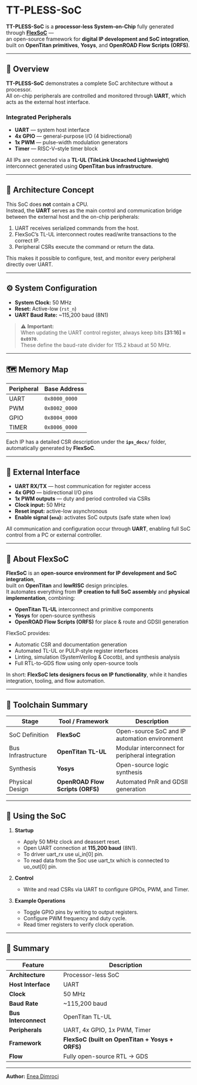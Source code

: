 # TT-PLESS-SoC

**TT-PLESS-SoC** is a **processor-less System-on-Chip** fully generated through **[FlexSoC](https://github.com/EneaDim/flexsoc)** —  
an open-source framework for **digital IP development and SoC integration**, built on **OpenTitan primitives**, **Yosys**, and **OpenROAD Flow Scripts (ORFS)**.

---

## 🚀 Overview

**TT-PLESS-SoC** demonstrates a complete SoC architecture without a processor.  
All on-chip peripherals are controlled and monitored through **UART**, which acts as the external host interface.

### Integrated Peripherals
- **UART** — system host interface  
- **4x GPIO** — general-purpose I/O (4 bidirectional)  
- **1x PWM** — pulse-width modulation generators  
- **Timer** — RISC-V–style timer block  

All IPs are connected via a **TL-UL (TileLink Uncached Lightweight)** interconnect generated using **OpenTitan bus infrastructure**.

---

## 🧠 Architecture Concept

This SoC does **not** contain a CPU.  
Instead, the **UART** serves as the main control and communication bridge between the external host and the on-chip peripherals:

1. UART receives serialized commands from the host.  
2. FlexSoC’s TL-UL interconnect routes read/write transactions to the correct IP.  
3. Peripheral CSRs execute the command or return the data.  

This makes it possible to configure, test, and monitor every peripheral directly over UART.

---

## ⚙️ System Configuration

- **System Clock:** 50 MHz  
- **Reset:** Active-low (`rst_n`)  
- **UART Baud Rate:** ~115,200 baud (8N1)

> ⚠️ **Important:**  
> When updating the UART control register, always keep bits **[31:16] = `0x0970`**.  
> These define the baud-rate divider for 115.2 kbaud at 50 MHz.

---

## 🗺️ Memory Map

| Peripheral | Base Address |
|-------------|--------------|
| UART        | `0x8000_0000` |
| PWM         | `0x8002_0000` |
| GPIO        | `0x8004_0000` |
| TIMER       | `0x8006_0000` |

Each IP has a detailed CSR description under the **`ips_docs/`** folder, automatically generated by **FlexSoC**.

---

## 🔌 External Interface

- **UART RX/TX** — host communication for register access  
- **4x GPIO** — bidirectional I/O pins  
- **1x PWM outputs** — duty and period controlled via CSRs  
- **Clock input:** 50 MHz  
- **Reset input:** active-low asynchronous  
- **Enable signal (`ena`):** activates SoC outputs (safe state when low)

All communication and configuration occur through **UART**, enabling full SoC control from a PC or external controller.

---

## 🧩 About FlexSoC

**FlexSoC** is an **open-source environment for IP development and SoC integration**,  
built on **OpenTitan** and **lowRISC** design principles.  
It automates everything from **IP creation to full SoC assembly** and **physical implementation**, combining:

- **OpenTitan TL-UL** interconnect and primitive components  
- **Yosys** for open-source synthesis  
- **OpenROAD Flow Scripts (ORFS)** for place & route and GDSII generation  

FlexSoC provides:
- Automatic CSR and documentation generation  
- Automated TL-UL or PULP-style register interfaces  
- Linting, simulation (SystemVerilog & Cocotb), and synthesis analysis  
- Full RTL-to-GDS flow using only open-source tools  

In short: **FlexSoC lets designers focus on IP functionality**, while it handles integration, tooling, and flow automation.

---

## 🧰 Toolchain Summary

| Stage | Tool / Framework | Description |
|-------|------------------|--------------|
| SoC Definition | **FlexSoC** | Open-source SoC and IP automation environment |
| Bus Infrastructure | **OpenTitan TL-UL** | Modular interconnect for peripheral integration |
| Synthesis | **Yosys** | Open-source logic synthesis |
| Physical Design | **OpenROAD Flow Scripts (ORFS)** | Automated PnR and GDSII generation |

---

## 🔬 Using the SoC

1. **Startup**
   - Apply 50 MHz clock and deassert reset.  
   - Open UART connection at **115,200 baud** (8N1).
   - To driver uart\_rx use ui\_in[0] pin.
   - To read data from the Soc use uart\_tx which is connected to uo\_out[0] pin.

2. **Control**
   - Write and read CSRs via UART to configure GPIOs, PWM, and Timer.  

3. **Example Operations**
   - Toggle GPIO pins by writing to output registers.  
   - Configure PWM frequency and duty cycle.  
   - Read timer registers to verify clock operation.

---

## 🧾 Summary

| Feature | Description |
|----------|-------------|
| **Architecture** | Processor-less SoC |
| **Host Interface** | UART |
| **Clock** | 50 MHz |
| **Baud Rate** | ~115,200 baud |
| **Bus Interconnect** | OpenTitan TL-UL |
| **Peripherals** | UART, 4x GPIO, 1x PWM, Timer |
| **Framework** | **FlexSoC (built on OpenTitan + Yosys + ORFS)** |
| **Flow** | Fully open-source RTL → GDS |

---

**Author:** [Enea Dimroci](https://github.com/EneaDim)  
